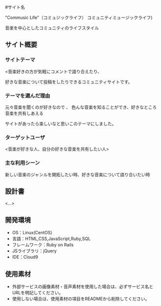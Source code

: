 
#サイト名

"Commusic Life"（コミュジックライフ） コミュニティミュージックライフ)

音楽を中心としたコミュニティのライフスタイル

## サイト概要

### サイトテーマ
<音楽好きの方が気軽にコメントで語り合えたり、

好きな音楽について投稿をしたりできるコミュニティサイトです。


### テーマを選んだ理由

元々音楽を聞くのが好きなので
、
色んな音楽を知ることができ、好きなところ音楽を共有しあえる

サイトがあったら楽しいなと思いこのテーマにしました。


### ターゲットユーザ

<音楽が好きな人、自分の好きな音楽を共有したい人>


### 主な利用シーン

新しい音楽のジャンルを開拓したい時、好きな音楽について語り合いたい時

## 設計書
<...>

## 開発環境
- OS：Linux(CentOS)
- 言語：HTML,CSS,JavaScript,Ruby,SQL
- フレームワーク：Ruby on Rails
- JSライブラリ：jQuery
- IDE：Cloud9

## 使用素材
- 外部サービスの画像素材・音声素材を使用した場合は、必ずサービス名とURLを明記してください。
- 使用しない場合は、使用素材の項目をREADMEから削除してください。